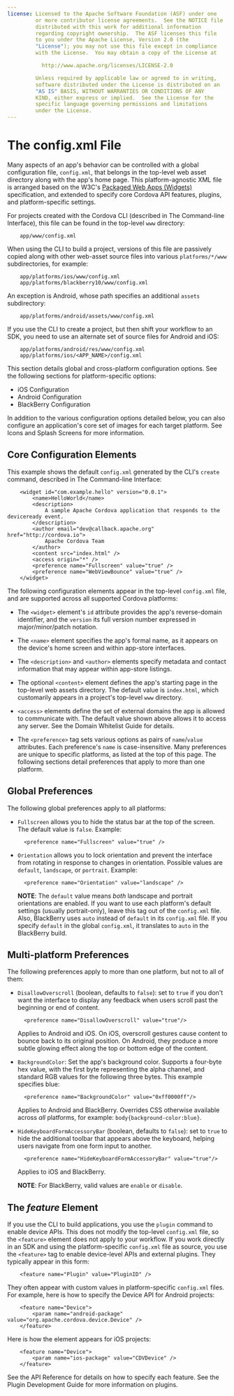 ```yaml
---
license: Licensed to the Apache Software Foundation (ASF) under one
         or more contributor license agreements.  See the NOTICE file
         distributed with this work for additional information
         regarding copyright ownership.  The ASF licenses this file
         to you under the Apache License, Version 2.0 (the
         "License"); you may not use this file except in compliance
         with the License.  You may obtain a copy of the License at

           http://www.apache.org/licenses/LICENSE-2.0

         Unless required by applicable law or agreed to in writing,
         software distributed under the License is distributed on an
         "AS IS" BASIS, WITHOUT WARRANTIES OR CONDITIONS OF ANY
         KIND, either express or implied.  See the License for the
         specific language governing permissions and limitations
         under the License.
---
```


# The config.xml File

Many aspects of an app's behavior can be controlled with a global
configuration file, `config.xml`, that belongs in the top-level web
asset directory along with the app's home page.  This
platform-agnostic XML file is arranged based on the W3C's [Packaged
Web Apps (Widgets)](http://www.w3.org/TR/widgets/) specification, and
extended to specify core Cordova API features, plugins, and
platform-specific settings.

For projects created with the Cordova CLI (described in The
Command-line Interface), this file can be found in the top-level `www`
directory:

        app/www/config.xml

When using the CLI to build a project, versions of this file are
passively copied along with other web-asset source files into various
`platforms/*/www` subdirectories, for example:

        app/platforms/ios/www/config.xml
        app/platforms/blackberry10/www/config.xml

An exception is Android, whose path specifies an additional `assets`
subdirectory:

        app/platforms/android/assets/www/config.xml

If you use the CLI to create a project, but then shift your workflow
to an SDK, you need to use an alternate set of source files for
Android and iOS:

        app/platforms/android/res/www/config.xml
        app/platforms/ios/<APP_NAME>/config.xml

This section details global and cross-platform configuration options.
See the following sections for platform-specific options:

- iOS Configuration
- Android Configuration
- BlackBerry Configuration

In addition to the various configuration options detailed below, you
can also configure an application's core set of images for each target
platform. See Icons and Splash Screens for more information.

## Core Configuration Elements

This example shows the default `config.xml` generated by the CLI's
`create` command, described in The Command-line Interface:

        <widget id="com.example.hello" version="0.0.1">
            <name>HelloWorld</name>
            <description>
                A sample Apache Cordova application that responds to the deviceready event.
            </description>
            <author email="dev@callback.apache.org" href="http://cordova.io">
                Apache Cordova Team
            </author>
            <content src="index.html" />
            <access origin="*" />
            <preference name="Fullscreen" value="true" />
            <preference name="WebViewBounce" value="true" />
        </widget>

<!-- QUERY: is WebViewBounce superseded by DisallowOverscroll? -->

The following configuration elements appear in the top-level
`config.xml` file, and are supported across all supported Cordova
platforms:

- The `<widget>` element's `id` attribute provides the app's
  reverse-domain identifier, and the `version` its full version number
  expressed in major/minor/patch notation.

- The `<name>` element specifies the app's formal name, as it appears
  on the device's home screen and within app-store interfaces.

- The `<description>` and `<author>` elements specify metadata and
  contact information that may appear within app-store listings.

- The optional `<content>` element defines the app's starting
  page in the top-level web assets directory. The default value is
  `index.html`, which customarily appears in a project's top-level
  `www` directory.

- `<access>` elements define the set of external domains the app is
  allowed to communicate with. The default value shown above allows
  it to access any server. See the Domain Whitelist Guide for details.

- The `<preference>` tag sets various options as pairs of
  `name`/`value` attributes. Each preference's `name` is
  case-insensitive.  Many preferences are unique to specific
  platforms, as listed at the top of this page. The following sections
  detail preferences that apply to more than one platform.

## Global Preferences

The following global preferences apply to all platforms:

- `Fullscreen` allows you to hide the status bar at the top of the
  screen. The default value is `false`. Example:

        <preference name="Fullscreen" value="true" />

- `Orientation` allows you to lock orientation and prevent the
  interface from rotating in response to changes in orientation.
  Possible values are `default`, `landscape`, or `portrait`. Example:

        <preference name="Orientation" value="landscape" />

  __NOTE__: The `default` value means _both_ landscape and portrait
  orientations are enabled.  If you want to use each platform's
  default settings (usually portrait-only), leave this tag out of the
  `config.xml` file. Also, BlackBerry uses `auto` instead of `default`
  in its `config.xml` file. If you specify `default` in the global
  `config.xml`, it translates to `auto` in the BlackBerry build.

## Multi-platform Preferences

The following preferences apply to more than one platform, but not to
all of them:

- `DisallowOverscroll` (boolean, defaults to `false`): set to `true`
  if you don't want the interface to display any feedback when users
  scroll past the beginning or end of content.

        <preference name="DisallowOverscroll" value="true"/>

  Applies to Android and iOS. On iOS, overscroll gestures cause
  content to bounce back to its original position.  On Android, they
  produce a more subtle glowing effect along the top or bottom edge of
  the content.

- `BackgroundColor`: Set the app's background color.  Supports a
  four-byte hex value, with the first byte representing the alpha
  channel, and standard RGB values for the following three bytes.  This
  example specifies blue:

        <preference name="BackgroundColor" value="0xff0000ff"/>

  Applies to Android and BlackBerry. Overrides CSS otherwise available
  across _all_ platforms, for example: `body{background-color:blue}`.

- `HideKeyboardFormAccessoryBar` (boolean, defaults to `false`): set
  to `true` to hide the additional toolbar that appears above the
  keyboard, helping users navigate from one form input to another.

        <preference name="HideKeyboardFormAccessoryBar" value="true"/>

  Applies to iOS and BlackBerry. 

  __NOTE__: For BlackBerry, valid values are `enable` or `disable`.

## The _feature_ Element

If you use the CLI to build applications, you use the `plugin` command
to enable device APIs. This does not modify the top-level `config.xml`
file, so the `<feature>` element does not apply to your workflow. If
you work directly in an SDK and using the platform-specific
`config.xml` file as source, you use the `<feature>` tag to enable
device-level APIs and external plugins. They typically appear in this
form:

        <feature name="Plugin" value="PluginID" />

They often appear with custom values in platform-specific `config.xml`
files. For example, here is how to specify the Device API for Android
projects:

        <feature name="Device">
            <param name="android-package" value="org.apache.cordova.device.Device" />
        </feature>

Here is how the element appears for iOS projects:

        <feature name="Device">
            <param name="ios-package" value="CDVDevice" />
        </feature>

See the API Reference for details on how to specify each feature. See
the Plugin Development Guide for more information on plugins.

